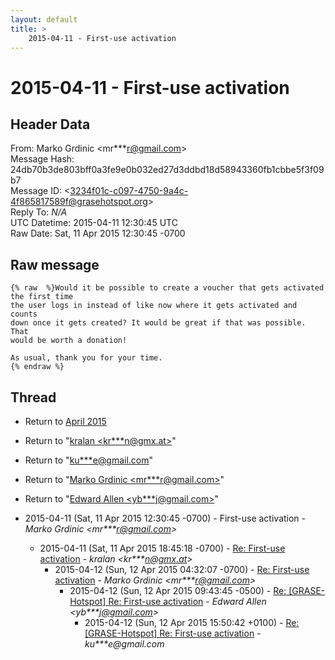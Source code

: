 ```yaml
---
layout: default
title: >
    2015-04-11 - First-use activation
---
```


# 2015-04-11 - First-use activation

## Header Data

From: Marko Grdinic \<mr***r@gmail.com\><br>
Message Hash: 24db70b3de803bff0a3fe9e0b032ed27d3ddbd18d58943360fb1cbbe5f3f09b7<br>
Message ID: \<3234f01c-c097-4750-9a4c-4f865817589f@grasehotspot.org\><br>
Reply To: _N/A_<br>
UTC Datetime: 2015-04-11 12:30:45 UTC<br>
Raw Date: Sat, 11 Apr 2015 12:30:45 -0700<br>

## Raw message

```
{% raw  %}Would it be possible to create a voucher that gets activated the first time 
the user logs in instead of like now where it gets activated and counts 
down once it gets created? It would be great if that was possible. That 
would be worth a donation!

As usual, thank you for your time.
{% endraw %}
```

## Thread

+ Return to [April 2015](/archive/2015/04)

+ Return to "[kralan <kr***n<span>@</span>gmx.at>](/authors/kr___n_at_gmx_at)"
+ Return to "[ku***e<span>@</span>gmail.com](/authors/ku___e_at_gmail_com)"
+ Return to "[Marko Grdinic <mr***r<span>@</span>gmail.com>](/authors/mr___r_at_gmail_com)"
+ Return to "[Edward Allen <yb***j<span>@</span>gmail.com>](/authors/yb___j_at_gmail_com)"

+ 2015-04-11 (Sat, 11 Apr 2015 12:30:45 -0700) - First-use activation - _Marko Grdinic \<mr***r@gmail.com\>_
  + 2015-04-11 (Sat, 11 Apr 2015 18:45:18 -0700) - [Re: First-use activation](/archive/2015/04/b2cf503513d409a8d3f794421402ddb36f90f727aa7fbaec9a6796b12e3a170a) - _kralan \<kr***n@gmx.at\>_
    + 2015-04-12 (Sun, 12 Apr 2015 04:32:07 -0700) - [Re: First-use activation](/archive/2015/04/eb74aeb3d29e4479c22f7be5de3bdb89f5182083fd347f31b51e95c554c8e387) - _Marko Grdinic \<mr***r@gmail.com\>_
      + 2015-04-12 (Sun, 12 Apr 2015 09:43:45 -0500) - [Re: [GRASE-Hotspot] Re: First-use activation](/archive/2015/04/f0f88882f4e220e40fbddffce31e8292c4f038ad80801295c93accc1bc03aedf) - _Edward Allen \<yb***j@gmail.com\>_
        + 2015-04-12 (Sun, 12 Apr 2015 15:50:42 +0100) - [Re: [GRASE-Hotspot] Re: First-use activation](/archive/2015/04/d48085b91f190b91e78bf952af3d3eb817ea2a7a89c18384bc6a9e9cd2a6b4ab) - _ku***e@gmail.com_

